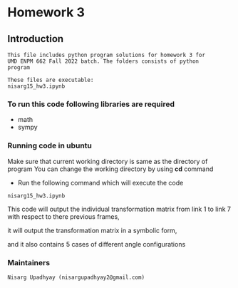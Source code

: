 # Homework 3

## Introduction 
  	This file includes python program solutions for homework 3 for
	UMD ENPM 662 Fall 2022 batch. The folders consists of python
	program
	
	These files are executable:
	nisarg15_hw3.ipynb


### To run this code following libraries are required
* math 
* sympy

### Running code in ubuntu
Make sure that current working directory is same as the directory of program
You can change the working directory by using **cd** command
* Run the following command which will execute the code
````
nisarg15_hw3.ipynb
````
This code will output the individual transformation matrix from link 1 to link 7 with respect to 
there previous frames,

it will output the transformation matrix in a symbolic form,

and it also contains 5 cases of different angle configurations


### Maintainers ###
	Nisarg Upadhyay (nisargupadhyay2@gmail.com)